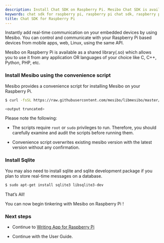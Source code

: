 ```yaml
---
description: Install Chat SDK on Raspberry Pi. Mesibo Chat SDK is available as a shared library (.so) which allows you to use it from any application OR languages of your choice like C, C++, Python, PHP, etc.
keywords: chat sdk for raspberry pi, raspberry pi chat sdk, raspberry pi sdk for chat, mesibo raspberry pi sdk, open source chat sdk, real-time chat sdk, raspberry pi sdk for messaging apps
title: Chat SDK for Raspberry Pi 
---
```

Instantly add real-time communication on your embedded devices by using Mesibo. You can control and communicate with your Raspberry Pi based devices from mobile apps, web, Linux, using the same API. 

Mesibo on Raspberry Pi is available as a shared library(.so) which allows you to use it from any application OR languages of your choice like C, C++, Python, PHP, etc.

### Install Mesibo using the convenience script

Mesibo provides a convenience script for installing Mesibo on your Raspberry Pi.


```bash
$ curl -fsSL https://raw.githubusercontent.com/mesibo/libmesibo/master/install.sh | sudo bash -

<output truncated>

```
Please note the following:

- The scripts require `root` or `sudo` privileges to run. Therefore, you should carefully examine and audit the scripts before running them.

- Convenience script overwrites existing mesibo version with the latest version without any confirmation.

### Install Sqlite 

You may also need to install sqlite and sqlite development package if you plan to store real-time messages on a database.

```bash
$ sudo apt-get install sqlite3 libsqlite3-dev
```

That’s All!

You can now begin tinkering with Mesibo on Raspberry Pi !

### Next steps

- Continue to [Writing App for Raspberry Pi](/documentation/tutorials/first-app/cpp/)

- Continue with the User Guide.

